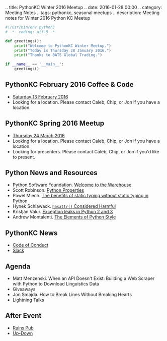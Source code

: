 .. title: PythonKC Winter 2016 Meetup
.. date: 2016-01-28 00:00
.. category: Meeting Notes
.. tags: pythonkc, seasonal meetups
.. description: Meeting notes for Winter 2016 Python KC Meetup

```python
#!/usr/bin/env python3
# -*- coding: utf-8 -*-

def greetings():
    print("Welcome to PythonKC Winter Meetup.")
    print("Today is Thursday 28 January 2016.")
    print("Thanks to BATS Global Trading.")

if __name__ == '__main__':
    greetings()
```

## PythonKC February 2016 Coffee & Code

* [Saturday 13 February 2016](http://www.meetup.com/pythonkc/events/227778898/)
* Looking for a location. Please contact Caleb, Chip, or Jon if you have a location.

## PythonKC Spring 2016 Meetup

* [Thursday 24 March 2016](http://www.meetup.com/pythonkc/events/222629045/)
* Looking for a location. Please contact Caleb, Chip, or Jon if you have a location.
* Looking for presenters. Please contact Caleb, Chip, or Jon if you'd like to present.

## Python News and Resources

* Python Software Foundation. [Welcome to the Warehouse](http://pyfound.blogspot.com/2016/01/welcome-to-warehouse.html)
* Scott Robinson. [Python Properties](http://stackabuse.com/python-properties/)
* Pawel Miech. [The benefits of static typing without static typing in Python](http://pawelmhm.github.io/python/static/typing/type/annotations/2016/01/23/typing-python3.html)
* Hynek Schlawack. [`hasattr()` Considered Harmful](https://hynek.me/articles/hasattr/)
* Kristján Valur. [Exception leaks in Python 2 and 3](http://cosmicpercolator.com/2016/01/13/exception-leaks-in-python-2-and-3/)
* Andrew Montalenti. [The Elements of Python Style](https://github.com/amontalenti/elements-of-python-style)

## PythonKC News

* [Code of Conduct](https://github.com/pythonkc/code-of-conduct)
* [Slack](https://slack.com)

## Agenda

* Matt Menzenski. When an API Doesn't Exist: Building a Web Scraper with Python to Download Linguistics Data
* Giveaways
* Jon Smajda. How to Break Lines Without Breaking Hearts
* Lightning Talks

## After Event

* [Ruins Pub](http://ruinspubkc.com)
* [Up-Down](http://www.updownkc.com)
